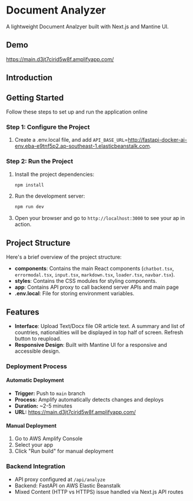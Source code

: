 # Document Analyzer

A lightweight Document Analzyer built with Next.js and Mantine UI.

## Demo

https://main.d3jt7cirid5w8f.amplifyapp.com/


## Introduction


## Getting Started

Follow these steps to set up and run the application online

### Step 1: Configure the Project

1. Create a .env.local file, and add `API_BASE_URL`=http://fastapi-docker-ai-env.eba-e9tnf5p2.ap-southeast-1.elasticbeanstalk.com.

### Step 2: Run the Project

1. Install the project dependencies:

    ```bash
    npm install
    ```

2. Run the development server:

    ```bash
    npm run dev
    ```

3. Open your browser and go to `http://localhost:3000` to see your ap in action.

## Project Structure

Here's a brief overview of the project structure:
- **components**: Contains the main React components (`chatbot.tsx`, `errormodal.tsx`, `input.tsx`, `markdown.tsx`, `loader.tsx`, `navbar.tsx`).
- **styles**: Contains the CSS modules for styling components.
- **app**: Contains API proxy to call backend server APIs and main page
- **.env.local**: File for storing environment variables.

## Features

- **Interface**: Upload Text/Docx file OR article text. A summary and list of countries, nationalities will be displayed in top half of screen. Refresh button to reupload.
- **Responsive Design**: Built with Mantine UI for a responsive and accessible design.

### Deployment Process
#### Automatic Deployment
- **Trigger:** Push to `main` branch
- **Process:** Amplify automatically detects changes and deploys
- **Duration:** ~2-5 minutes
- **URL:** https://main.d3jt7cirid5w8f.amplifyapp.com/

#### Manual Deployment
1. Go to AWS Amplify Console
2. Select your app
3. Click "Run build" for manual deployment

### Backend Integration
- API proxy configured at `/api/analyze`
- Backend: FastAPI on AWS Elastic Beanstalk
- Mixed Content (HTTP vs HTTPS) issue handled via Next.js API routes